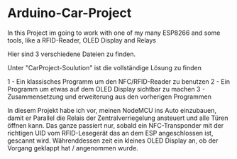 # Arduino-Car-Project
In this Project im going to work with one of my many ESP8266 and some tools, like a RFID-Reader, OLED Display and Relays

Hier sind 3 verschiedene Dateien zu finden.

Unter "CarProject-Soulution" ist die vollständige Lösung zu finden

1 - Ein klassisches Programm um den NFC/RFID-Reader zu benutzen
2 - Ein Programm um etwas auf dem OLED Display sichtbar zu machen
3 - Zusammensetzung und erweiterung aus den vorherigen Programmen


In diesem Projekt habe ich vor, meinen NodeMCU ins Auto einzubauen, damit er Parallel die Relais der Zentralverriegelung ansteuert und alle Türen öffnen kann. Das ganze passiert nur, sobald ein NFC-Transponder mit der richtigen UID vom RFID-Lesegerät das an dem ESP angeschlossen ist, gescannt wird. Währenddessen zeit ein kleines OLED Display an, ob der Vorgang geklappt hat / angenommen wurde. 
